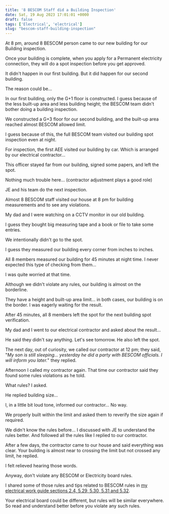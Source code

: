 ```yaml
---
title: '8 BESCOM Staff did a Building Inspection'
date: Sat, 19 Aug 2023 17:01:01 +0000
draft: false
tags: ['Electrical', 'electrical']
slug: "bescom-staff-building-inspection"
---
```


At 8 pm, around 8 BESCOM person came to our new building for our Building inspection.

Once your building is complete, when you apply for a Permanent electricity connection, they will do a spot inspection before you get approved.

It didn't happen in our first building. But it did happen for our second building.

The reason could be…

In our first building, only the G+1 floor is constructed. I guess because of the less built-up area and less building height; the BESCOM team didn't bother doing a building inspection.

We constructed a G+3 floor for our second building, and the built-up area reached almost BESCOM allowed limit.

I guess because of this, the full BESCOM team visited our building spot inspection even at night.

For inspection, the first AEE visited our building by car. Which is arranged by our electrical contractor…

This officer stayed far from our building, signed some papers, and left the spot.

Nothing much trouble here… (contractor adjustment plays a good role)

JE and his team do the next inspection.

Almost 8 BESCOM staff visited our house at 8 pm for building measurements and to see any violations.

My dad and I were watching on a CCTV monitor in our old building.

I guess they bought big measuring tape and a book or file to take some entries.

We intentionally didn't go to the spot.

I guess they measured our building every corner from inches to inches.

All 8 members measured our building for 45 minutes at night time. I never expected this type of checking from them…

I was quite worried at that time.

Although we didn't violate any rules, our building is almost on the borderline.

They have a height and built-up area limit… in both cases, our building is on the border. I was eagerly waiting for the result.

After 45 minutes, all 8 members left the spot for the next building spot verification.

My dad and I went to our electrical contractor and asked about the result…

He said they didn't say anything. Let's see tomorrow. He also left the spot.

The next day, out of curiosity, we called our contractor at 12 pm; they said, "_My son is still sleeping… yesterday he did a party with BESCOM officials. I will inform you later._" they replied.

Afternoon I called my contractor again. That time our contractor said they found some rules violations as he told.

What rules? I asked.

He replied building size…

I, in a little bit loud tone, informed our contractor… No way.

We properly built within the limit and asked them to reverify the size again if required.

We didn't know the rules before… I discussed with JE to understand the rules better. And followed all the rules like I replied to our contractor.

After a few days, the contractor came to our house and said everything was clear. Your building is almost near to crossing the limit but not crossed any limit, he replied.

I felt relieved hearing those words.

Anyway, don't violate any BESCOM or Electricity board rules.

I shared some of those rules and tips related to BESCOM rules in [my electrical work guide sections 2.4, 5.29, 5.30, 5.31 and 5.32](https://houseconstructionguide.com/electrical-work-guide/).

Your electrical board could be different, but rules will be similar everywhere. So read and understand better before you violate any such rules.